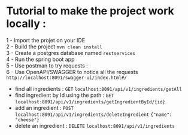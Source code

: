 # Tutorial to make the project work locally :<br />
1 - Import the projet on your IDE<br />
2 - Build the project `mvn clean install`<br />
3 - Create a postgres database named `restservices` <br />
4 - Run the spring boot app<br />
5 - Use postman to try requests  :<br />
6 - Use OpenAPI/SWAGGER to notice all the requests `http://localhost:8091/swagger-ui/index.html#/`<br />
* find all ingredients : `GET` `localhost:8091/api/v1/ingredients/getAll`<br />
* find ingredient by Id using the path : `GET` `localhost:8091/api/v1/ingredients/getIngredientById/{id}`<br />
* add an ingredient : `POST` `localhost:8091/api/v1/ingredients/deleteIngredient` `{"name": "cheese"}`<br />
* delete an ingredient : `DELETE` `localhost:8091/api/v1/ingredients` <br />

